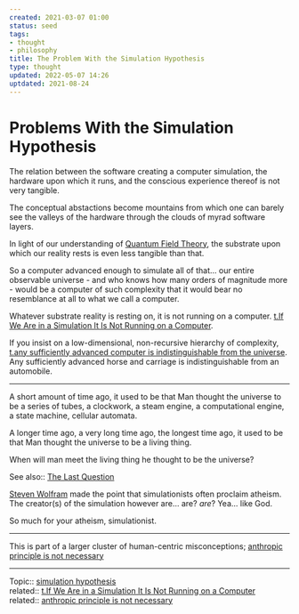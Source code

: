 ```yaml
---
created: 2021-03-07 01:00
status: seed
tags:
- thought
- philosophy
title: The Problem With the Simulation Hypothesis
type: thought
updated: 2022-05-07 14:26
uptdated: 2021-08-24
---
```

   
# Problems With the Simulation Hypothesis   
The relation between the software creating a computer simulation, the hardware upon which it runs, and the conscious experience thereof is not very tangible.   
   
The conceptual abstactions become mountains from which one can barely see the valleys of the hardware through the clouds of myrad software layers.   
   
In light of our understanding of [Quantum Field Theory](/not_created.md), the substrate upon which our reality rests is even less tangible than that.   
   
So a computer advanced enough to simulate all of that... our entire observable universe - and who knows how many orders of magnitude more - would be a computer of such complexity that it would bear no resemblance at all to what we call a computer.   
   
Whatever substrate reality is resting on, it is not running on a computer. [t.If We Are in a Simulation It Is Not Running on a Computer](/not_created.md).   
   
If you insist on a low-dimensional, non-recursive hierarchy of complexity, [t.any sufficiently advanced computer is indistinguishable from the universe](/not_created.md). Any sufficiently advanced horse and carriage is indistinguishable from an automobile.   
   
   
---   
   
A short amount of time ago, it used to be that Man thought the universe to be a series of tubes, a clockwork, a steam engine, a computational engine, a state machine,  cellular automata.   
   
A longer time ago, a very long time ago, the longest time ago, it used to be that Man thought the universe to be a living thing.   
   
When will man meet the living thing he thought to be the universe?   
   
See also:: [The Last Question](/not_created.md)   
   
   
[Steven Wolfram](/not_created.md) made the point that simulationists often proclaim atheism. The creator(s) of the simulation however are… are? *are*? Yea... like God.   
   
So much for your atheism, simulationist.   
   
   
   
---   
   
This is part of a larger cluster of human-centric misconceptions; [anthropic principle is not necessary](/not_created.md)   
   
   
---   
Topic:: [simulation hypothesis](/not_created.md)   
related:: [t.If We Are in a Simulation It Is Not Running on a Computer](/not_created.md)   
related:: [anthropic principle is not necessary](/not_created.md)